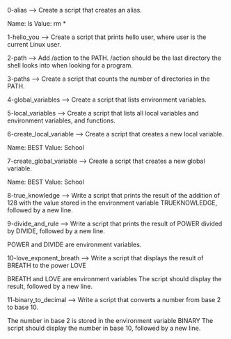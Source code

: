 0-alias --> Create a script that creates an alias.

Name: ls
Value: rm *

1-hello_you --> Create a script that prints hello user, where user is the current Linux user.

2-path --> Add /action to the PATH. /action should be the last directory the shell looks into when looking for a program.

3-paths --> Create a script that counts the number of directories in the PATH.

4-global_variables --> Create a script that lists environment variables.

5-local_variables --> Create a script that lists all local variables and environment variables, and functions.

6-create_local_variable --> Create a script that creates a new local variable.

Name: BEST
Value: School

7-create_global_variable --> Create a script that creates a new global variable.

Name: BEST
Value: School

8-true_knowledge --> Write a script that prints the result of the addition of 128 with the value stored in the environment variable TRUEKNOWLEDGE, followed by a new line.

9-divide_and_rule --> Write a script that prints the result of POWER divided by DIVIDE, followed by a new line.

POWER and DIVIDE are environment variables.

10-love_exponent_breath --> Write a script that displays the result of BREATH to the power LOVE

BREATH and LOVE are environment variables
The script should display the result, followed by a new line.

11-binary_to_decimal --> Write a script that converts a number from base 2 to base 10.

The number in base 2 is stored in the environment variable BINARY
The script should display the number in base 10, followed by a new line.


